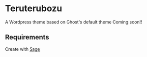 # Teruterubozu
A Wordpress theme based on Ghost's default theme
Coming soon!!

## Requirements
Create with [Sage](https://roots.io/sage/)
